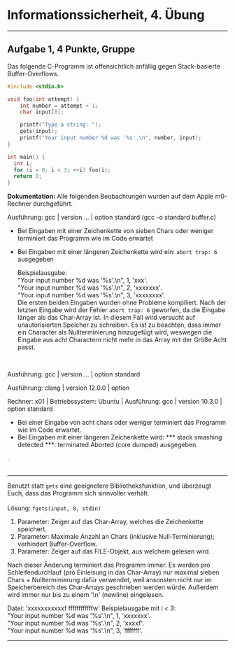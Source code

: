 Informationssicherheit, 4. Übung
================================

* * * * *

Aufgabe 1, 4 Punkte, Gruppe 
---------------------------

Das folgende C-Programm ist
offensichtlich anfällig gegen Stack-basierte Buffer-Overflows.

``` c
#include <stdio.h>

void foo(int attempt) {
    int number = attempt + 1;
    char input[8];

    printf("Type a string: ");
    gets(input);
    printf("Your input number %d was '%s'.\n", number, input);
}

int main() {
  int i;
  for (i = 0; i < 3; ++i) foo(i);
  return 0;
}
```

**Dokumentation:**
Alle folgenden Beobachtungen wurden auf dem Apple m0-Rechner durchgeführt. <br />

Ausführung: gcc | version ... | option standard (gcc -o standard buffer.c)

- Bei Eingaben mit einer Zeichenkette von sieben Chars oder weniger terminiert das Programm wie im Code erwartet
- Bei Eingaben mit einer längeren Zeichenkette wird ein: `abort trap: 6` ausgegeben

  Beispielausgabe: <br />
       "Your input number %d was '%s'.\n", 1, 'xxx'. <br />
       "Your input number %d was '%s'.\n", 2, 'xxxxxxx'. <br />
       "Your input number %d was '%s'.\n", 3, 'xxxxxxxx'. <br />
  Die ersten beiden Eingaben wurden ohne Probleme kompiliert. Nach der letzten Eingabe wird der Fehler `abort trap: 6` geworfen, da die Eingabe länger als das   Char-Array ist. In diesem Fall wird versucht auf unautorisierten Speicher zu schreiben. Es ist zu beachten, dass immer ein Character als Nullterminierung hinzugefügt wird, weswegen die Eingabe aus acht Charactern nicht mehr in das Array mit der Größe Acht passt. 
<br />

Ausführung: gcc | version ... | option standard



Ausführung: clang | version 12.0.0 | option



Rechner: x01 | Betriebssystem: Ubuntu | Ausführung: gcc | version 10.3.0 | option standard 

- Bei einer Eingabe von acht chars oder weniger terminiert das Programm wie im Code erwartet. 
- Bei Eingaben mit einer längeren Zeichenkette wird: *** stack smashing detected ***: <unknown> terminated Aborted (core dumped) ausgegeben. 







. <br />
<br />

* * * * *

Benutzt statt `gets` eine geeignetere Bibliotheksfunktion, und
überzeugt Euch, dass das Programm sich sinnvoller verhält. <br />
<br />
Lösung: `fgets(input, 8, stdin)`

1. Parameter: Zeiger auf das Char-Array, welches die Zeichenkette speichert.
2. Parameter: Maximale Anzahl an Chars (inklusive Null-Terminierung); verhindert Buffer-Overflow.
3. Parameter: Zeiger auf das FILE-Objekt, aus welchem gelesen wird.

Nach dieser Änderung terminiert das Programm immer. Es werden pro Schleifendurchlauf (pro Einleisung in das Char-Array) nur maximal sieben Chars + Nullterminierung dafür verwendet, weil ansonsten nicht nur im Speicherbereich des Char-Arrays geschrieben werden würde. Außerdem wird immer nur bis zu einem '\n' (newline) eingelesen.

Datei: 'xxxxxxxxxxxf
       ffffffffffffw'
Beispielausgabe mit i < 3: <br />
       "Your input number %d was '%s'.\n", 1, 'xxxxxxx'. <br />
       "Your input number %d was '%s'.\n", 2, 'xxxxf'. <br />
       "Your input number %d was '%s'.\n", 3, 'fffffff'. <br />

* * * * *
